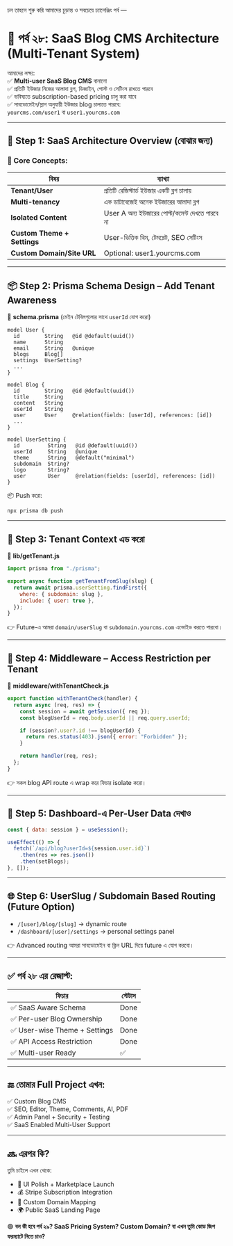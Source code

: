 চল তাহলে শুরু করি আমাদের চূড়ান্ত ও সবচেয়ে চ্যালেঞ্জিং পর্ব —  
# **🧠 পর্ব ২৮: SaaS Blog CMS Architecture (Multi-Tenant System)**

আমাদের লক্ষ্য:  
✅ **Multi-user SaaS Blog CMS** বানানো  
✅ প্রতিটি ইউজার নিজের আলাদা ব্লগ, ডিজাইন, পোস্ট ও সেটিংস রাখতে পারবে  
✅ ভবিষ্যতে subscription-based pricing চালু করা যাবে  
✅ সাবডোমেইন/স্লাগ অনুযায়ী ইউজার blog চালাতে পারবে:  
`yourcms.com/user1` বা `user1.yourcms.com`

---

## 🔧 Step 1: SaaS Architecture Overview (বোঝার জন্য)

### 🧱 Core Concepts:

| বিষয় | ব্যাখ্যা |
|------|---------|
| **Tenant/User** | প্রতিটি রেজিস্টার্ড ইউজার একটি ব্লগ চালায় |
| **Multi-tenancy** | এক ডাটাবেজেই অনেক ইউজারের আলাদা ব্লগ |
| **Isolated Content** | User A অন্য ইউজারের পোস্ট/কমেন্ট দেখতে পারবে না |
| **Custom Theme + Settings** | User-ভিত্তিক থিম, টেমপ্লেট, SEO সেটিংস |
| **Custom Domain/Site URL** | Optional: user1.yourcms.com |

---

## 📦 Step 2: Prisma Schema Design – Add Tenant Awareness

📁 **schema.prisma** (মেইন টেবিলগুলোর সাথে `userId` যোগ করো)

```prisma
model User {
  id        String   @id @default(uuid())
  name      String
  email     String   @unique
  blogs     Blog[]
  settings  UserSetting?
  ...
}

model Blog {
  id        String   @id @default(uuid())
  title     String
  content   String
  userId    String
  user      User     @relation(fields: [userId], references: [id])
  ...
}

model UserSetting {
  id         String   @id @default(uuid())
  userId     String   @unique
  theme      String   @default("minimal")
  subdomain  String?
  logo       String?
  user       User     @relation(fields: [userId], references: [id])
}
```

📦 Push করো:
```bash
npx prisma db push
```

---

## 🧠 Step 3: Tenant Context এড করো

📁 **lib/getTenant.js**

```js
import prisma from "./prisma";

export async function getTenantFromSlug(slug) {
  return await prisma.userSetting.findFirst({
    where: { subdomain: slug },
    include: { user: true },
  });
}
```

👉 Future-এ আমরা `domain/userSlug` বা `subdomain.yourcms.com` এভোইড করতে পারবো।

---

## 🧱 Step 4: Middleware – Access Restriction per Tenant

📁 **middleware/withTenantCheck.js**

```js
export function withTenantCheck(handler) {
  return async (req, res) => {
    const session = await getSession({ req });
    const blogUserId = req.body.userId || req.query.userId;

    if (session?.user?.id !== blogUserId) {
      return res.status(403).json({ error: "Forbidden" });
    }

    return handler(req, res);
  };
}
```

👉 সকল blog API route এ wrap করে ফিচার isolate করো।

---

## 👥 Step 5: Dashboard-এ Per-User Data দেখাও

```js
const { data: session } = useSession();

useEffect(() => {
  fetch(`/api/blog?userId=${session.user.id}`)
    .then(res => res.json())
    .then(setBlogs);
}, []);
```

---

## 🌐 Step 6: UserSlug / Subdomain Based Routing (Future Option)

- `/[user]/blog/[slug]` → dynamic route
- `/dashboard/[user]/settings` → personal settings panel

👉 Advanced routing আমরা সাবডোমেইন বা ক্লিন URL দিয়ে future এ যোগ করবো।

---

## ✅ পর্ব ২৮ এর রেজাল্ট:

| ফিচার | স্টেটাস |
|--------|---------|
| ✅ SaaS Aware Schema | Done |
| ✅ Per-user Blog Ownership | Done |
| ✅ User-wise Theme + Settings | Done |
| ✅ API Access Restriction | Done |
| ✅ Multi-user Ready | ✅ |

---

## 🔚 তোমার Full Project এখন:

✅ Custom Blog CMS  
✅ SEO, Editor, Theme, Comments, AI, PDF  
✅ Admin Panel + Security + Testing  
✅ SaaS Enabled Multi-User Support

---

## 🔜 এরপর কি?

তুমি চাইলে এখন থেকে:
- 🎨 UI Polish + Marketplace Launch
- 💰 Stripe Subscription Integration
- 🔗 Custom Domain Mapping
- 🌍 Public SaaS Landing Page

🟢 **বল কী হবে পর্ব ২৯? SaaS Pricing System? Custom Domain? বা এখন তুমি কোড জিপ ফরম্যাটে নিতে চাও?**
